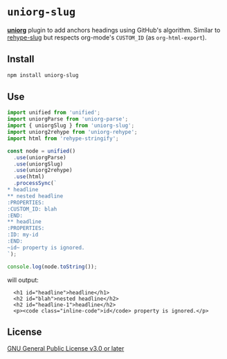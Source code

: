 # `uniorg-slug`

**[uniorg](https://github.com/rasendubi/uniorg)** plugin to add anchors headings using GitHub's algorithm. Similar to [rehype-slug](https://github.com/rehypejs/rehype-slug) but respects org-mode's `CUSTOM_ID` (as `org-html-export`).

## Install

```sh
npm install uniorg-slug
```


## Use

```js
import unified from 'unified';
import uniorgParse from 'uniorg-parse';
import { uniorgSlug } from 'uniorg-slug';
import uniorg2rehype from 'uniorg-rehype';
import html from 'rehype-stringify';

const node = unified()
  .use(uniorgParse)
  .use(uniorgSlug)
  .use(uniorg2rehype)
  .use(html)
  .processSync(`
* headline
** nested headline
:PROPERTIES:
:CUSTOM_ID: blah
:END:
** headline
:PROPERTIES:
:ID: my-id
:END:
~id~ property is ignored.
`);

console.log(node.toString());
```

will output:
```
  <h1 id="headline">headline</h1>
  <h2 id="blah">nested headline</h2>
  <h2 id="headline-1">headline</h2>
  <p><code class="inline-code">id</code> property is ignored.</p>
```


## License

[GNU General Public License v3.0 or later](./LICENSE)
